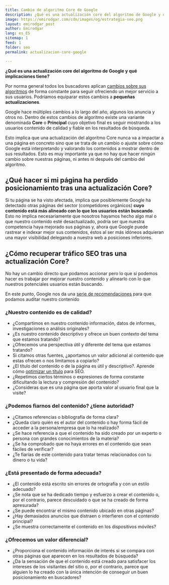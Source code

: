 ```yaml
---
title: Cambio de algoritmo Core de Google 
description: ¿Qué es una actualización core del algoritmo de Google y qué implicaciones tiene?
image: https://emirodgar.com/cdn/images/og/estrategia-seo.png
layout: emirodgar_post
author: Emirodgar
lang: es_ES
sitemap: 1
feed: 1
folder: seo
permalink: actualizacion-core-google

--- 
```


**¿Qué es una actualización core del algoritmo de Google y qué implicaciones tiene?**

Por norma general todos los buscadores aplican [cambios sobre sus algoritmos](https://emirodgar.com/cambio-algoritmo-google) de forma constante para seguir ofreciendo un mejor servicio a sus usuarios. Podríamos equiparar estos cambios a **pequeñas actualizaciones**.

Google hace múltiples cambios a lo largo del año, algunos los anuncia y otros no. Dentro de estos cambios de algoritmo existe una variante denominada **Core** o **Principal** cuyo objetivo final es seguir mostrando a los usuarios contenido de calidad y fiable en los resultados de búsqueda.

Esto implica que una actualización del algoritmo Core nunca va a impactar a una página en concreto sino que se trata de un cambio o ajuste sobre cómo Google está interpretando y valorando los contenidos a mostrar dentro de sus resultados. Esto es muy importante ya que no hay que hacer ningún cambio sobre nuestras páginas, ni antes ni después del cambio del algoritmo.

## ¿Qué hacer si mi página ha perdido posicionamiento tras una actualización Core? 

Si tu página se ha visto afectada, implica que posiblemente Google ha detectado otras páginas del sector (competidores orgánicos) **cuyo contenido está más alineado con lo que los usuarios están buscando**. Esto no implica necesariamente que nosotros hayamos hecho algo mal o que nuestro contenido esté desactualizado, podría ser que nuestra competencia haya mejorado sus páginas y, ahora que Google puede rastrear e indexar mejor sus contenidos, éstos al ser más idóneos adquieran una mayor visibilidad delegando a nuestra web a posiciones inferiores.

## ¿Cómo recuperar tráfico SEO tras una actualización Core?

No hay un cambio directo que podamos accionar pero lo que sí podemos hacer es trabajar por mejorar nuestro contenido y alinearlo con lo que nuestros potenciales usuarios están buscando.

En este punto, Google nos da una [serie de recomendaciones](https://developers.google.com/search/blog/2019/08/core-updates) para que podamos auditar nuestro contenido

### ¿Nuestro contenido es de calidad?

-   ¿Compartimos en nuestro contenido información, datos de informes, investigaciones o análisis originales?
-   ¿Es nuestro contenido descriptivo y ofrece un buen contexto del tema que estamos tratando?
-   ¿Ofrecemos una perspectiva útil y diferente del tema que estamos tratando?
-   Si citamos otras fuentes, ¿aportamos un valor adicional al contenido que estas ofrecen o nos limitamos a copiarlo?
-   ¿El título del contenido o de la página es útil y descriptivo?. Aprende cómo [optimizar un título](https://emirodgar.com/titulos-descripciones-seo) para SEO.
-   ¿Repetimos ciertos términos o expresiones de forma constante dificultando la lectura y compresión del contenido?
-   ¿Consideras que es una página que aporta valor al usuario final que la visite?

### ¿Podemos fiarnos del contenido? ¿tiene autoridad?

-  ¿Citamos referencias o bibliografía de forma clara?
-  ¿Queda claro quién es el autor del contenido o hay forma fácil de acceder a la persona/empresa que lo ha realizado?
-  ¿Se hace referencia a que el contenido ha sido creado por un experto o persona con grandes conocimientos de la materia?
-   ¿Se ha comprobado que no haya errores en el contenido que sean fáciles de verificar?
-   ¿Te fiarías de este contenido para tratar temas relacionados con tu dinero o tu vida?

### ¿Está presentado de forma adecuada?

-   ¿El contenido está escrito sin errores de ortografía y con un estilo adecuado?
-   ¿Se nota que se ha dedicado tiempo y esfuerzo a crear el contenido o, por el contrario, parece descuidado o que se ha creado de forma apresurada?
-  ¿Se puede encontrar el mismo contenido ubicado en otras páginas?
-   ¿Hay demasiados anuncios que distraen o interfieren con el contenido principal?
-   ¿Se muestra correctamente el contenido en los dispositivos móviles?

### ¿Ofrecemos un valor diferencial?

-   ¿Proporciona el contenido información de interés si se compara con otras páginas que aparecen en los resultados de búsqueda?
-   ¿Da la sensación de que el contenido está creado para satisfacer los intereses de los visitantes del sitio o, por el contrario, parece que alguien lo ha creado con la única intención de conseguir un buen posicionamiento en buscadores?
<!--stackedit_data:
eyJoaXN0b3J5IjpbLTIxMzE4MTExNjksMjA3ODU3NTY0Niw3ND
Q4OTgzODFdfQ==
-->